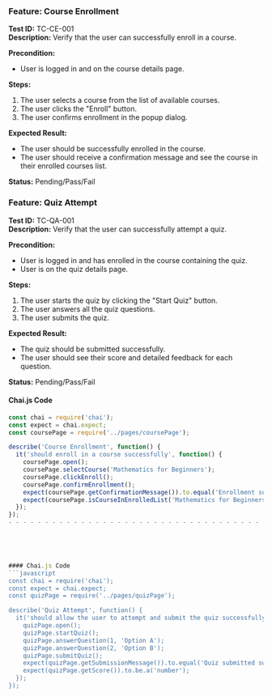 ### Feature: Course Enrollment
**Test ID:** TC-CE-001  
**Description:** Verify that the user can successfully enroll in a course.  

**Precondition:**
- User is logged in and on the course details page.

**Steps:**
1. The user selects a course from the list of available courses.
2. The user clicks the "Enroll" button.
3. The user confirms enrollment in the popup dialog.

**Expected Result:**
- The user should be successfully enrolled in the course.
- The user should receive a confirmation message and see the course in their enrolled courses list.

**Status:** Pending/Pass/Fail  




### Feature: Quiz Attempt
**Test ID:** TC-QA-001  
**Description:** Verify that the user can successfully attempt a quiz.  

**Precondition:**
- User is logged in and has enrolled in the course containing the quiz.
- User is on the quiz details page.

**Steps:**
1. The user starts the quiz by clicking the "Start Quiz" button.
2. The user answers all the quiz questions.
3. The user submits the quiz.

**Expected Result:**
- The quiz should be submitted successfully.
- The user should see their score and detailed feedback for each question.

**Status:** Pending/Pass/Fail 

#### Chai.js Code
```javascript
const chai = require('chai');
const expect = chai.expect;
const coursePage = require('../pages/coursePage');

describe('Course Enrollment', function() {
  it('should enroll in a course successfully', function() {
    coursePage.open();
    coursePage.selectCourse('Mathematics for Beginners');
    coursePage.clickEnroll();
    coursePage.confirmEnrollment();
    expect(coursePage.getConfirmationMessage()).to.equal('Enrollment successful');
    expect(coursePage.isCourseInEnrolledList('Mathematics for Beginners')).to.be.true;
  });
});
- - - - - - - - - - - - - - - - - - - - - - - - - - - - - - - - - - - - - - - - - - - - - - - - - -



  

#### Chai.js Code
```javascript
const chai = require('chai');
const expect = chai.expect;
const quizPage = require('../pages/quizPage');

describe('Quiz Attempt', function() {
  it('should allow the user to attempt and submit the quiz successfully', function() {
    quizPage.open();
    quizPage.startQuiz();
    quizPage.answerQuestion(1, 'Option A');
    quizPage.answerQuestion(2, 'Option B');
    quizPage.submitQuiz();
    expect(quizPage.getSubmissionMessage()).to.equal('Quiz submitted successfully');
    expect(quizPage.getScore()).to.be.a('number');
  });
});
